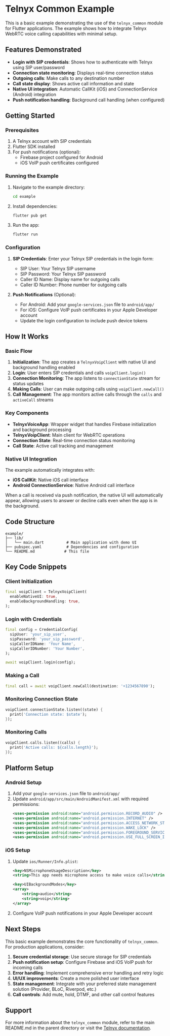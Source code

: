 # Telnyx Common Example

This is a basic example demonstrating the use of the `telnyx_common` module for Flutter applications. The example shows how to integrate Telnyx WebRTC voice calling capabilities with minimal setup.

## Features Demonstrated

- **Login with SIP credentials**: Shows how to authenticate with Telnyx using SIP user/password
- **Connection state monitoring**: Displays real-time connection status
- **Outgoing calls**: Make calls to any destination number
- **Call state display**: Shows active call information and state
- **Native UI integration**: Automatic CallKit (iOS) and ConnectionService (Android) integration
- **Push notification handling**: Background call handling (when configured)

## Getting Started

### Prerequisites

1. A Telnyx account with SIP credentials
2. Flutter SDK installed
3. For push notifications (optional):
   - Firebase project configured for Android
   - iOS VoIP push certificates configured

### Running the Example

1. Navigate to the example directory:
   ```bash
   cd example
   ```

2. Install dependencies:
   ```bash
   flutter pub get
   ```

3. Run the app:
   ```bash
   flutter run
   ```

### Configuration

1. **SIP Credentials**: Enter your Telnyx SIP credentials in the login form:
   - SIP User: Your Telnyx SIP username
   - SIP Password: Your Telnyx SIP password
   - Caller ID Name: Display name for outgoing calls
   - Caller ID Number: Phone number for outgoing calls

2. **Push Notifications** (Optional):
   - For Android: Add your `google-services.json` file to `android/app/`
   - For iOS: Configure VoIP push certificates in your Apple Developer account
   - Update the login configuration to include push device tokens

## How It Works

### Basic Flow

1. **Initialization**: The app creates a `TelnyxVoipClient` with native UI and background handling enabled
2. **Login**: User enters SIP credentials and calls `voipClient.login()`
3. **Connection Monitoring**: The app listens to `connectionState` stream for status updates
4. **Making Calls**: User can make outgoing calls using `voipClient.newCall()`
5. **Call Management**: The app monitors active calls through the `calls` and `activeCall` streams

### Key Components

- **TelnyxVoiceApp**: Wrapper widget that handles Firebase initialization and background processing
- **TelnyxVoipClient**: Main client for WebRTC operations
- **Connection State**: Real-time connection status monitoring
- **Call State**: Active call tracking and management

### Native UI Integration

The example automatically integrates with:
- **iOS CallKit**: Native iOS call interface
- **Android ConnectionService**: Native Android call interface

When a call is received via push notification, the native UI will automatically appear, allowing users to answer or decline calls even when the app is in the background.

## Code Structure

```
example/
├── lib/
│   └── main.dart          # Main application with demo UI
├── pubspec.yaml           # Dependencies and configuration
└── README.md             # This file
```

## Key Code Snippets

### Client Initialization
```dart
final voipClient = TelnyxVoipClient(
  enableNativeUI: true,
  enableBackgroundHandling: true,
);
```

### Login with Credentials
```dart
final config = CredentialConfig(
  sipUser: 'your_sip_user',
  sipPassword: 'your_sip_password',
  sipCallerIDName: 'Your Name',
  sipCallerIDNumber: 'Your Number',
);

await voipClient.login(config);
```

### Making a Call
```dart
final call = await voipClient.newCall(destination: '+1234567890');
```

### Monitoring Connection State
```dart
voipClient.connectionState.listen((state) {
  print('Connection state: $state');
});
```

### Monitoring Calls
```dart
voipClient.calls.listen((calls) {
  print('Active calls: ${calls.length}');
});
```

## Platform Setup

### Android Setup

1. Add your `google-services.json` file to `android/app/`
2. Update `android/app/src/main/AndroidManifest.xml` with required permissions:
   ```xml
   <uses-permission android:name="android.permission.RECORD_AUDIO" />
   <uses-permission android:name="android.permission.INTERNET" />
   <uses-permission android:name="android.permission.ACCESS_NETWORK_STATE" />
   <uses-permission android:name="android.permission.WAKE_LOCK" />
   <uses-permission android:name="android.permission.FOREGROUND_SERVICE" />
   <uses-permission android:name="android.permission.USE_FULL_SCREEN_INTENT" />
   ```

### iOS Setup

1. Update `ios/Runner/Info.plist`:
   ```xml
   <key>NSMicrophoneUsageDescription</key>
   <string>This app needs microphone access to make voice calls</string>
   
   <key>UIBackgroundModes</key>
   <array>
       <string>audio</string>
       <string>voip</string>
   </array>
   ```

2. Configure VoIP push notifications in your Apple Developer account

## Next Steps

This basic example demonstrates the core functionality of `telnyx_common`. For production applications, consider:

1. **Secure credential storage**: Use secure storage for SIP credentials
2. **Push notification setup**: Configure Firebase and iOS VoIP push for incoming calls
3. **Error handling**: Implement comprehensive error handling and retry logic
4. **UI/UX improvements**: Create a more polished user interface
5. **State management**: Integrate with your preferred state management solution (Provider, BLoC, Riverpod, etc.)
6. **Call controls**: Add mute, hold, DTMF, and other call control features

## Support

For more information about the `telnyx_common` module, refer to the main README.md in the parent directory or visit the [Telnyx documentation](https://developers.telnyx.com/).